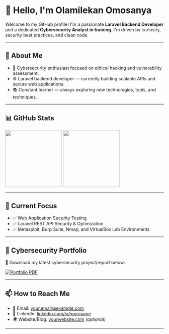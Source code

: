 # 👋 Hello, I'm Olamilekan Omosanya

Welcome to my GitHub profile! I'm a passionate **Laravel Backend Developer** and a dedicated **Cybersecurity Analyst in training**. I'm driven by curiosity, security best practices, and clean code.

---

## 💼 About Me

- 🔐 Cybersecurity enthusiast focused on ethical hacking and vulnerability assessment.
- ⚙️ Laravel backend developer — currently building scalable APIs and secure web applications.
- 📚 Constant learner — always exploring new technologies, tools, and techniques.

---

## 📊 GitHub Stats

<img height="180em" src="https://github-readme-stats.vercel.app/api?username=olamilekan13&show_icons=true&hide_border=true&count_private=true&include_all_commits=true" />
<img height="180em" src="https://github-readme-stats.vercel.app/api/top-langs/?username=olamilekan13&layout=compact&hide_border=true&langs_count=8"/>

---

## 🧠 Current Focus

- ✅ Web Application Security Testing
- ✅ Laravel REST API Security & Optimization
- ✅ Metasploit, Burp Suite, Nmap, and VirtualBox Lab Environments

---

## 📂 Cybersecurity Portfolio

📄 Download my latest cybersecurity project/report below:

[![Portfolio PDF](https://img.shields.io/badge/Download%20Portfolio-Cybersecurity-blue?style=for-the-badge&logo=adobeacrobatreader)](./path-to-your-pdf/your_portfolio.pdf)

---

## 📫 How to Reach Me

- 📧 Email: your.email@example.com
- 💼 LinkedIn: [linkedin.com/in/yourname](https://linkedin.com/in/yourname)
- 🌍 Website/Blog: [yourwebsite.com](https://yourwebsite.com) *(optional)*

---

<!--
**olamilekan13/olamilekan13** is a ✨ special ✨ repository because its `README.md` appears on your GitHub profile.
-->
